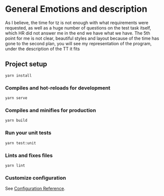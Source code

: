 # General Emotions and description
As I believe, the time for tz is not enough with what requirements were requested, as well as a huge number of questions on the test task itself, which HR did not answer me in the end we have what we have. The 5th point for me is not clear, beautiful styles and layout because of the time has gone to the second plan, you will see my representation of the program, under the description of the TT it fits

## Project setup
```
yarn install
```

### Compiles and hot-reloads for development
```
yarn serve
```

### Compiles and minifies for production
```
yarn build
```

### Run your unit tests
```
yarn test:unit
```

### Lints and fixes files
```
yarn lint
```

### Customize configuration
See [Configuration Reference](https://cli.vuejs.org/config/).
